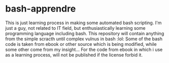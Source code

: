 # bash-apprendre
This is just learning process in making some automated bash scripting.
I'm just a guy, not related to IT field, but enthusiastically learning some programming language including bash.
This repository will contain anything from the simple scracth until complex vulnus in bash :lol:
Some of the bash code is taken from ebook or other source which is being modified, while some other come from my insight...
For the code from ebook in which i use as a learning process, will not be published if the license forbid it.
